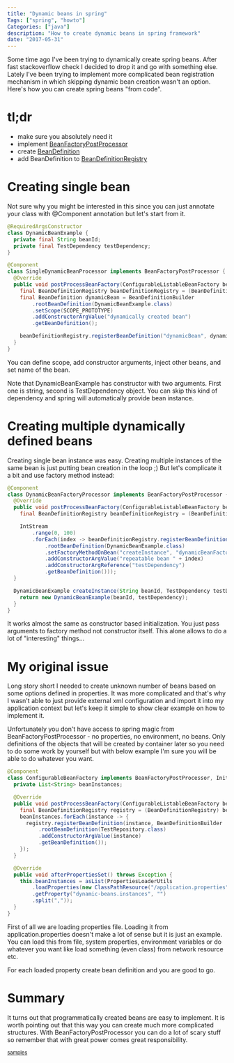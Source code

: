 ```yaml
---
title: "Dynamic beans in spring"
Tags: ["spring", "howto"]
Categories: ["java"]
description: "How to create dynamic beans in spring framework"
date: "2017-05-31"
---
```


Some time ago I've been trying to dynamically create spring beans. After fast stackoverflow check I
decided to drop it and go with something else. Lately I've been trying to implement more complicated
bean registration mechanism in which skipping dynamic bean creation wasn't an option. Here's how
you can create spring beans "from code".

<!--more-->

# tl;dr

* make sure you absolutely need it
* implement [BeanFactoryPostProcessor](http://docs.spring.io/spring/docs/current/javadoc-api/org/springframework/beans/factory/config/BeanFactoryPostProcessor.html)
* create [BeanDefinition](http://docs.spring.io/spring/docs/current/javadoc-api/org/springframework/beans/factory/config/BeanDefinition.html)
* add BeanDefinition to [BeanDefinitionRegistry](http://docs.spring.io/spring/docs/current/javadoc-api/org/springframework/beans/factory/support/BeanDefinitionRegistry.html)

# Creating single bean

Not sure why you might be interested in this since you can just annotate your class with @Component
annotation but let's start from it.

```java
@RequiredArgsConstructor
class DynamicBeanExample {
  private final String beanId;
  private final TestDependency testDependency;
}

@Component
class SingleDynamicBeanProcessor implements BeanFactoryPostProcessor {
  @Override
  public void postProcessBeanFactory(ConfigurableListableBeanFactory beanFactory) throws BeansException {
    final BeanDefinitionRegistry beanDefinitionRegistry = (BeanDefinitionRegistry) beanFactory;
    final BeanDefinition dynamicBean = BeanDefinitionBuilder
        .rootBeanDefinition(DynamicBeanExample.class)
        .setScope(SCOPE_PROTOTYPE)
        .addConstructorArgValue("dynamically created bean")
        .getBeanDefinition();

    beanDefinitionRegistry.registerBeanDefinition("dynamicBean", dynamicBean);
  }
}
```

You can define scope, add constructor arguments, inject other beans, and set name of the bean.

Note that DynamicBeanExample has constructor with two arguments. First one is string, second is
TestDependency object. You can skip this kind of dependency and spring will automatically provide
bean instance.

# Creating multiple dynamically defined beans

Creating single bean instance was easy. Creating multiple instances of the same bean is just putting
bean creation in the loop ;) But let's complicate it a bit and use factory method instead:

```java
@Component
class DynamicBeanFactoryProcessor implements BeanFactoryPostProcessor {
  @Override
  public void postProcessBeanFactory(ConfigurableListableBeanFactory beanFactory) throws BeansException {
    final BeanDefinitionRegistry beanDefinitionRegistry = (BeanDefinitionRegistry) beanFactory;

    IntStream
        .range(0, 100)
        .forEach(index -> beanDefinitionRegistry.registerBeanDefinition("repeatableBean" + index, BeanDefinitionBuilder
            .rootBeanDefinition(DynamicBeanExample.class)
            .setFactoryMethodOnBean("createInstance", "dynamicBeanFactoryProcessor")
            .addConstructorArgValue("repeatable bean " + index)
            .addConstructorArgReference("testDependency")
            .getBeanDefinition()));
  }

  DynamicBeanExample createInstance(String beanId, TestDependency testDependency) {
    return new DynamicBeanExample(beanId, testDependency);
  }
}
```

It works almost the same as constructor based initialization. You just pass arguments to factory
method not constructor itself. This alone allows to do a lot of "interesting" things...

# My original issue

Long story short I needed to create unknown number of beans based on some options defined in
properties. It was more complicated and that's why I wasn't able to just provide external xml
configuration and import it into my application context but let's keep it simple to show clear
example on how to implement it.

Unfortunately you don't have access to spring magic from BeanFactoryPostProcessor - no properties,
no environment, no beans. Only definitions of the objects that will be created by container later so
you need to do some work by yourself but with below example I'm sure you will be able to do whatever
you want.

```java
@Component
class ConfigurableBeanFactory implements BeanFactoryPostProcessor, InitializingBean {
  private List<String> beanInstances;

  @Override
  public void postProcessBeanFactory(ConfigurableListableBeanFactory beanFactory) throws BeansException {
    final BeanDefinitionRegistry registry = (BeanDefinitionRegistry) beanFactory;
    beanInstances.forEach(instance -> {
      registry.registerBeanDefinition(instance, BeanDefinitionBuilder
          .rootBeanDefinition(TestRepository.class)
          .addConstructorArgValue(instance)
          .getBeanDefinition());
    });
  }

  @Override
  public void afterPropertiesSet() throws Exception {
    this.beanInstances = asList(PropertiesLoaderUtils
        .loadProperties(new ClassPathResource("/application.properties"))
        .getProperty("dynamic-beans.instances", "")
        .split(","));
  }
}
```

First of all we are loading properties file. Loading it from application.properties doesn't make a
lot of sense but it is just an example. You can load this from file, system properties, environment
variables or do whatever you want like load something (even class) from network resource etc.

For each loaded property create bean definition and you are good to go.

# Summary

It turns out that programmatically created beans are easy to implement. It is worth pointing out
that this way you can create much more complicated structures. With BeanFactoryPostProcessor you can
do a lot of scary stuff so remember that with great power comes great responsibility.

<small>[samples](https://github.com/pchudzik/blog-example-dynamic-beans)</small>